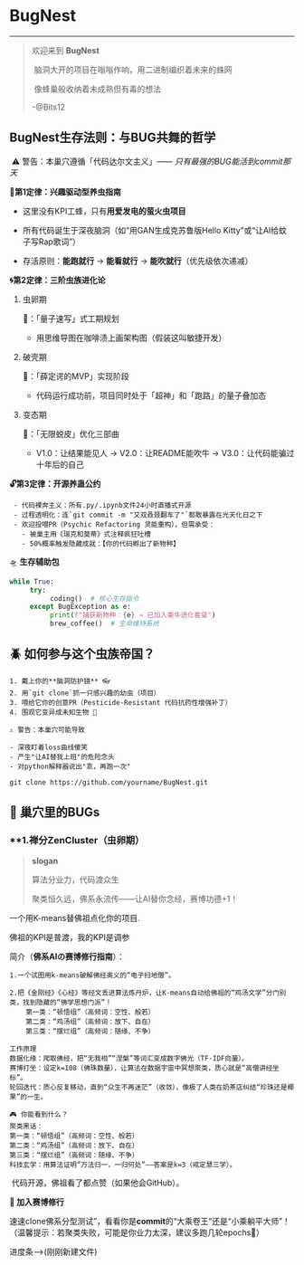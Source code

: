 # BugNest

---

> 欢迎来到 **BugNest**
>
> ​	脑洞大开的项目在嗡嗡作响，用二进制编织着未来的蛛网
>
> ​	像蜂巢般收纳着未成熟但有毒的想法
>
> -@Bits12



## **BugNest生存法则：与BUG共舞的哲学**

​	⚠️ 警告：本巢穴遵循「代码达尔文主义」—— *只有最强的BUG能活到commit那天*

**🧪第1定律：兴趣驱动型养虫指南**

- 这里没有KPI工蜂，只有**用爱发电的萤火虫项目**

- 所有代码诞生于深夜脑洞（如“用GAN生成克苏鲁版Hello Kitty”或“让AI给蚊子写Rap歌词”）

- 存活原则：**能跑就行** → **能看就行** → **能吹就行**（优先级依次递减）

  

**🌀第2定律：三阶虫族进化论**

  1. 虫卵期

      🥚：「量子速写」式工期规划

     - 用思维导图在咖啡渍上画架构图（假装这叫敏捷开发）

  2. 破壳期

      🐣：「薛定谔的MVP」实现阶段

     - 代码运行成功前，项目同时处于「超神」和「跑路」的量子叠加态

  3. 变态期

      🦋：「无限蜕皮」优化三部曲

     - V1.0：让结果能见人 → V2.0：让README能吹牛 → V3.0：让代码能骗过十年后的自己

     

**🔓第3定律：开源养蛊公约**

     - 代码裸奔主义：所有.py/.ipynb文件24小时直播式开源
     - 过程透明化：连`git commit -m "又双叒叕翻车了"`都敢暴露在光天化日之下
     - 欢迎投喂PR（Psychic Refactoring 灵能重构），但需承受：
       - 被巢主用《瑞克和莫蒂》式注释疯狂吐槽
       - 50%概率触发隐藏成就：【你的代码孵出了新物种】

🛸 **生存辅助包**

``` python
while True:
     try:
          coding()  # 核心生存指令
     except BugException as e:
          print(f"捕获新物种：{e} → 已加入豪华进化套餐")
          brew_coffee()  # 生命维持系统
```

## **🪲 如何参与这个虫族帝国？**

``` 
1. 戴上你的**脑洞防护镜** 👓
2. 用`git clone`抓一只感兴趣的幼虫（项目）
3. 喂给它你的创意PR（Pesticide-Resistant 代码抗药性增强补丁）
4. 围观它变异成未知生物 🧬

⚠️ 警告：本巢穴可能导致

- 深夜盯着loss曲线傻笑
- 产生"让AI替我上班"的危险念头
- 对python解释器说出"乖，再跑一次"

git clone https://github.com/yourname/BugNest.git 
```

## **🧪 巢穴里的BUGs**



### **1.**禅分ZenCluster（虫卵期）**

> **slogan**
>
> 算法分业力，代码渡众生
>
> 聚类恒久远，佛系永流传——让AI替你念经，赛博功德+1！

一个用K-means替佛祖点化你的项目.

佛祖的KPI是普渡，我的KPI是调参



简介（**佛系AIの赛博修行指南**）：

``` 
1.一个试图用k-means破解佛经奥义的“电子扫地僧”。

2.把《金刚经》《心经》等经文丢进算法炼丹炉，让K-means自动给佛祖的“鸡汤文学”分门别类，找到隐藏的“佛学思想门派”！
	第一类：“顿悟组”（高频词：空性、般若）
	第二类：“鸡汤组”（高频词：放下、自在）
	第三类：“摆烂组”（高频词：随缘、不争）

工作原理
​数据化缘：爬取佛经，把“无我相”“涅槃”等词汇变成数字佛光​（TF-IDF向量）。
​赛博打坐：设定k=108（佛珠数量），让算法在数据宇宙中冥想聚类，质心就是“高僧讲经坐标”。
​轮回迭代：质心反复移动，直到“众生不再迷茫”（收敛），像极了人类在奶茶店纠结“珍珠还是椰果”的一生。

🎮 你能看到什么？
​聚类黑话：
第一类：“顿悟组”（高频词：空性、般若）
第二类：“鸡汤组”（高频词：放下、自在）
第三类：“摆烂组”（高频词：随缘、不争）
​科技玄学：用算法证明“万法归一，一归何处”——答案是k=3（戒定慧三学）。
```

​	代码开源，佛祖看了都点赞（如果他会GitHub）。

**🚀 加入赛博修行**

速速clone佛系分型测试”，看看你是**commit**的“大乘卷王”还是“小乘躺平大师”！
（温馨提示：若聚类失败，可能是你业力太深，建议多跑几轮epochs🙏）

进度条–>(刚刚新建文件)




